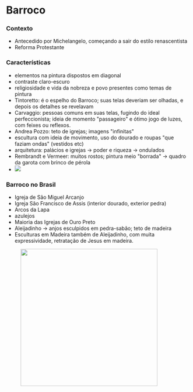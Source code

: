 # Barroco

### Contexto

* Antecedido por Michelangelo, começando a sair do estilo renascentista
* Reforma Protestante

### Características

* elementos na pintura dispostos em diagonal
* contraste claro-escuro
* religiosidade e vida da nobreza e povo presentes como temas de pintura
* Tintoretto: é o espelho do Barroco; suas telas deveriam ser olhadas, e depois os detalhes se revelavam
* Carvaggio: pessoas comuns em suas telas, fugindo do ideal perfeccionista; ideia de momento "passageiro" e ótimo jogo de luzes, com feixes ou reflexos.
* Andrea Pozzo: teto de igrejas; imagens "infinitas"
* escultura com ideia de movimento, uso do dourado e roupas "que faziam ondas" (vestidos etc)
* arquitetura: palácios e igrejas → poder e riqueza → ondulados
* Rembrandt e Vermeer: muitos rostos; pintura meio "borrada" → quadro da garota com brinco de pérola
* ![](https://th.bing.com/th/id/R.61d6e46e5c486076d89294103f248b83?rik=xcnH%2bd7LzE2CKw\&riu=http%3a%2f%2farquiteturadobrasil.files.wordpress.com%2f2010%2f03%2frio-saobento31.jpg\&ehk=zymxxj4ut9LTQW0GDnkxy6jW6nzVUjBAeB62HMG7sKo%3d\&risl=\&pid=ImgRaw\&r=0)

### Barroco no Brasil

* Igreja de São Miguel Arcanjo
* Igreja São Francisco de Assis (interior dourado, exterior pedra)
* Arcos da Lapa
* azulejos
* Maioria das Igrejas de Ouro Preto
* Aleijadinho → anjos esculpidos em pedra-sabão; teto de madeira
* Esculturas em Madeira também de Aleijadinho, com muita expressividade, retratação de Jesus em madeira.

<figure><img src="https://th.bing.com/th/id/OIP.nz_66Hc54u6KZilp2IJpbAHaFj?pid=ImgDet&#x26;rs=1" alt="" width="375"><figcaption></figcaption></figure>
